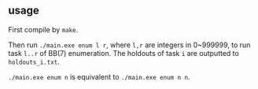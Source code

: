 ## usage

First compile by `make`.

Then run `./main.exe enum l r`, where `l,r` are integers in 0~999999, to run task `l..r` of BB(7) enumeration. The holdouts of task `i` are outputted to `holdouts_i.txt`.

`./main.exe enum n` is equivalent to `./main.exe enum n n`.

